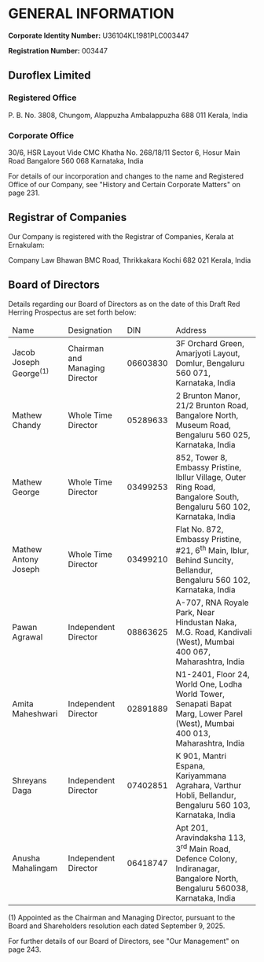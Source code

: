 # GENERAL INFORMATION

**Corporate Identity Number:** U36104KL1981PLC003447

**Registration Number:** 003447

## Duroflex Limited

### Registered Office

P. B. No. 3808, Chungom, Alappuzha
Ambalappuzha 688 011
Kerala, India

### Corporate Office

30/6, HSR Layout
Vide CMC Khatha No. 268/18/11
Sector 6, Hosur Main Road
Bangalore 560 068
Karnataka, India

For details of our incorporation and changes to the name and Registered Office of our Company, see "History and Certain Corporate Matters" on page 231.

## Registrar of Companies

Our Company is registered with the Registrar of Companies, Kerala at Ernakulam:

Company Law Bhawan
BMC Road, Thrikkakara
Kochi 682 021
Kerala, India

## Board of Directors

Details regarding our Board of Directors as on the date of this Draft Red Herring Prospectus are set forth below:

<table><thead><tr><td>Name</td><td>Designation</td><td>DIN</td><td>Address</td></tr></thead><tbody><tr><td>Jacob Joseph George<sup>(1)</sup></td><td>Chairman and Managing Director</td><td>06603830</td><td>3F Orchard Green, Amarjyoti Layout, Domlur, Bengaluru 560 071, Karnataka, India</td></tr><tr><td>Mathew Chandy</td><td>Whole Time Director</td><td>05289633</td><td>2 Brunton Manor, 21/2 Brunton Road, Bangalore North, Museum Road, Bengaluru 560 025, Karnataka, India</td></tr><tr><td>Mathew George</td><td>Whole Time Director</td><td>03499253</td><td>852, Tower 8, Embassy Pristine, Ibllur Village, Outer Ring Road, Bangalore South, Bengaluru 560 102, Karnataka, India</td></tr><tr><td>Mathew Antony Joseph</td><td>Whole Time Director</td><td>03499210</td><td>Flat No. 872, Embassy Pristine, #21, 6<sup>th</sup> Main, Iblur, Behind Suncity, Bellandur, Bengaluru 560 102, Karnataka, India</td></tr><tr><td>Pawan Agrawal</td><td>Independent Director</td><td>08863625</td><td>A-707, RNA Royale Park, Near Hindustan Naka, M.G. Road, Kandivali (West), Mumbai 400 067, Maharashtra, India</td></tr><tr><td>Amita Maheshwari</td><td>Independent Director</td><td>02891889</td><td>N1-2401, Floor 24, World One, Lodha World Tower, Senapati Bapat Marg, Lower Parel (West), Mumbai 400 013, Maharashtra, India</td></tr><tr><td>Shreyans Daga</td><td>Independent Director</td><td>07402851</td><td>K 901, Mantri Espana, Kariyammana Agrahara, Varthur Hobli, Bellandur, Bengaluru 560 103, Karnataka, India</td></tr><tr><td>Anusha Mahalingam</td><td>Independent Director</td><td>06418747</td><td>Apt 201, Aravindaksha 113, 3<sup>rd</sup> Main Road, Defence Colony, Indiranagar, Bangalore North, Bengaluru 560038, Karnataka, India</td></tr></tbody></table>

(1) Appointed as the Chairman and Managing Director, pursuant to the Board and Shareholders resolution each dated September 9, 2025.

For further details of our Board of Directors, see "Our Management" on page 243.
